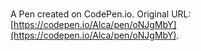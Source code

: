# 

A Pen created on CodePen.io. Original URL: [https://codepen.io/Alca/pen/oNJgMbY](https://codepen.io/Alca/pen/oNJgMbY).

